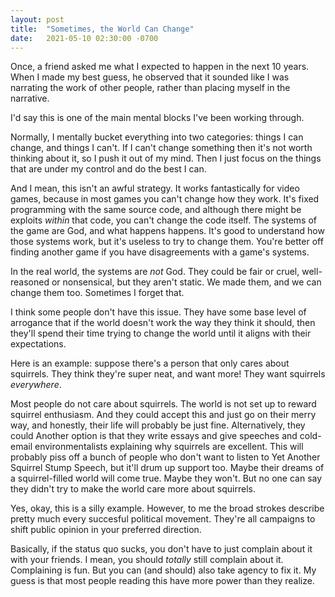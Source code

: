 ```yaml
---
layout: post
title:  "Sometimes, the World Can Change"
date:   2021-05-10 02:30:00 -0700
---
```


Once, a friend asked me what I expected to happen in the next 10 years.
When I made my best guess, he observed that it sounded like I was narrating the
work of other people, rather than placing myself in the narrative.

I'd say this is one of the main mental blocks I've been working through.

Normally, I mentally bucket everything into two categories: things I can change,
and things I can't. If I can't change something then it's not worth thinking
about it, so I push it out of my mind. Then I just focus on the things that are
under my control and do the best I can.

And I mean, this isn't an awful strategy. It works fantastically for video games,
because in most games you can't change how they work. It's fixed programming with
the same source code, and although there might be exploits *within* that code,
you can't change the code itself. The systems of the game are God, and what
happens happens. It's good to understand how those systems work, but it's useless
to try to change them. You're better off finding another game if you have
disagreements with a game's systems.

In the real world, the systems are *not* God.
They could be fair or cruel, well-reasoned or nonsensical, but they aren't static.
We made them, and we can change them too. Sometimes I forget that.

I think some people don't have this issue. They have some base level of arrogance that
if the world doesn't work the way they think it should, then they'll spend their
time trying to change the world until it aligns with their expectations.

Here is an example: suppose there's a person that only cares about squirrels. They
think they're super neat, and want more! They want squirrels
*everywhere*.

Most people do not care about squirrels. The world is not set up to reward squirrel
enthusiasm. And they could accept this and just go on their merry way, and honestly,
their life will probably be just fine. Alternatively, they could
Another option is that they write essays and give speeches and cold-email environmentalists
explaining why squirrels are excellent. This will probably piss off a bunch of people
who don't want to listen to Yet Another Squirrel Stump Speech, but it'll drum up
support too. Maybe their dreams of a squirrel-filled world will come true. Maybe they
won't. But no one can say they didn't try to make the world care more about
squirrels.

Yes, okay, this is a silly example. However, to me the broad strokes describe pretty
much every succesful political movement. They're all campaigns to shift public opinion
in your preferred direction.

Basically, if the status quo sucks, you don't have to just complain about it
with your friends. I mean, you should *totally* still complain about it. Complaining
is fun. But you can (and should) also take agency to fix it. My guess is that most
people reading this have more power than they realize.
